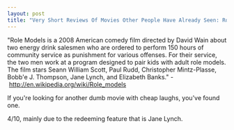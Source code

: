 ```yaml
---
layout: post
title: "Very Short Reviews Of Movies Other People Have Already Seen: Role Models [2008]"
---
```


"Role Models is a 2008 American comedy film directed by David Wain about two energy drink salesmen who are ordered to perform 150 hours of community service as punishment for various offenses. For their service, the two men work at a program designed to pair kids with adult role models. The film stars Seann William Scott, Paul Rudd, Christopher Mintz-Plasse, Bobb'e J. Thompson, Jane Lynch, and Elizabeth Banks." - http://en.wikipedia.org/wiki/Role_models

If you're looking for another dumb movie with cheap laughs, you've found one.

4/10, mainly due to the redeeming feature that is Jane Lynch.
